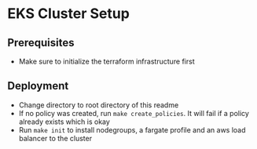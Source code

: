 # EKS Cluster Setup

## Prerequisites

- Make sure to initialize the terraform infrastructure first

## Deployment

- Change directory to root directory of this readme
- If no policy was created, run `make create_policies`. It will fail if a policy already exists which is okay
- Run `make init` to install nodegroups, a fargate profile and an aws load balancer to the cluster
